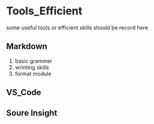 # Tools_Efficient
some useful tools or efficient skills should be record here 
## Markdown
1. basic grammer
2. wrinting skills
3. format module  
## VS_Code
## Soure Insight
